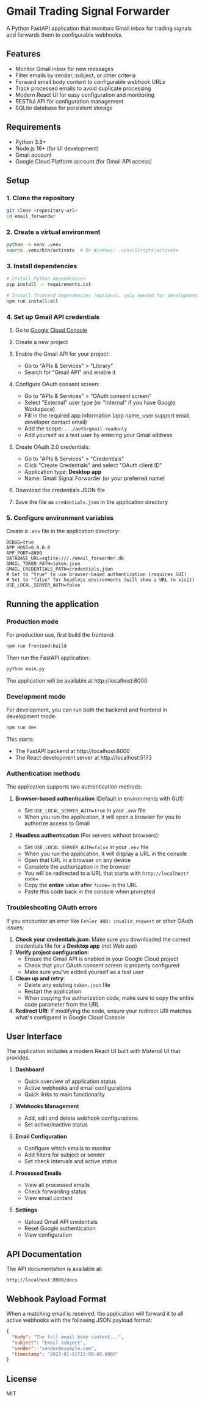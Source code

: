 # Gmail Trading Signal Forwarder

A Python FastAPI application that monitors Gmail inbox for trading signals and forwards them to configurable webhooks.

## Features

- Monitor Gmail inbox for new messages
- Filter emails by sender, subject, or other criteria
- Forward email body content to configurable webhook URLs
- Track processed emails to avoid duplicate processing
- Modern React UI for easy configuration and monitoring
- RESTful API for configuration management
- SQLite database for persistent storage

## Requirements

- Python 3.8+
- Node.js 16+ (for UI development)
- Gmail account
- Google Cloud Platform account (for Gmail API access)

## Setup

### 1. Clone the repository

```bash
git clone <repository-url>
cd email_forwarder
```

### 2. Create a virtual environment

```bash
python -m venv .venv
source .venv/bin/activate  # On Windows: .venv\Scripts\activate
```

### 3. Install dependencies

```bash
# Install Python dependencies
pip install -r requirements.txt

# Install frontend dependencies (optional, only needed for development)
npm run install:all
```

### 4. Set up Gmail API credentials

1. Go to [Google Cloud Console](https://console.cloud.google.com/)
2. Create a new project
3. Enable the Gmail API for your project:

   - Go to "APIs & Services" > "Library"
   - Search for "Gmail API" and enable it

4. Configure OAuth consent screen:

   - Go to "APIs & Services" > "OAuth consent screen"
   - Select "External" user type (or "Internal" if you have Google Workspace)
   - Fill in the required app information (app name, user support email, developer contact email)
   - Add the scope: `.../auth/gmail.readonly`
   - Add yourself as a test user by entering your Gmail address

5. Create OAuth 2.0 credentials:

   - Go to "APIs & Services" > "Credentials"
   - Click "Create Credentials" and select "OAuth client ID"
   - Application type: **Desktop app**
   - Name: Gmail Signal Forwarder (or your preferred name)

6. Download the credentials JSON file
7. Save the file as `credentials.json` in the application directory

### 5. Configure environment variables

Create a `.env` file in the application directory:

```
DEBUG=true
APP_HOST=0.0.0.0
APP_PORT=8000
DATABASE_URL=sqlite:///./email_forwarder.db
GMAIL_TOKEN_PATH=token.json
GMAIL_CREDENTIALS_PATH=credentials.json
# Set to "true" to use browser-based authentication (requires GUI)
# Set to "false" for headless environments (will show a URL to visit)
USE_LOCAL_SERVER_AUTH=false
```

## Running the application

### Production mode

For production use, first build the frontend:

```bash
npm run frontend:build
```

Then run the FastAPI application:

```bash
python main.py
```

The application will be available at http://localhost:8000

### Development mode

For development, you can run both the backend and frontend in development mode:

```bash
npm run dev
```

This starts:

- The FastAPI backend at http://localhost:8000
- The React development server at http://localhost:5173

### Authentication methods

The application supports two authentication methods:

1. **Browser-based authentication** (Default in environments with GUI):

   - Set `USE_LOCAL_SERVER_AUTH=true` in your `.env` file
   - When you run the application, it will open a browser for you to authorize access to Gmail

2. **Headless authentication** (For servers without browsers):
   - Set `USE_LOCAL_SERVER_AUTH=false` in your `.env` file
   - When you run the application, it will display a URL in the console
   - Open that URL in a browser on any device
   - Complete the authorization in the browser
   - You will be redirected to a URL that starts with `http://localhost?code=`
   - Copy the **entire** value after `?code=` in the URL
   - Paste this code back in the console when prompted

### Troubleshooting OAuth errors

If you encounter an error like `Fehler 400: invalid_request` or other OAuth issues:

1. **Check your credentials.json**: Make sure you downloaded the correct credentials file for a **Desktop app** (not Web app)
2. **Verify project configuration**:
   - Ensure the Gmail API is enabled in your Google Cloud project
   - Check that your OAuth consent screen is properly configured
   - Make sure you've added yourself as a test user
3. **Clean up and retry**:
   - Delete any existing `token.json` file
   - Restart the application
   - When copying the authorization code, make sure to copy the entire code parameter from the URL
4. **Redirect URI**: If modifying the code, ensure your redirect URI matches what's configured in Google Cloud Console

## User Interface

The application includes a modern React UI built with Material UI that provides:

1. **Dashboard**

   - Quick overview of application status
   - Active webhooks and email configurations
   - Quick links to main functionality

2. **Webhooks Management**

   - Add, edit and delete webhook configurations
   - Set active/inactive status

3. **Email Configuration**

   - Configure which emails to monitor
   - Add filters for subject or sender
   - Set check intervals and active status

4. **Processed Emails**

   - View all processed emails
   - Check forwarding status
   - View email content

5. **Settings**
   - Upload Gmail API credentials
   - Reset Google authentication
   - View configuration

## API Documentation

The API documentation is available at:

```
http://localhost:8000/docs
```

## Webhook Payload Format

When a matching email is received, the application will forward it to all active webhooks with the following JSON payload format:

```json
{
  "body": "The full email body content...",
  "subject": "Email subject",
  "sender": "sender@example.com",
  "timestamp": "2023-01-01T12:00:00.000Z"
}
```

## License

MIT
